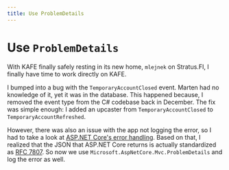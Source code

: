 ```yaml
---
title: Use ProblemDetails
---
```


# Use `ProblemDetails`

With KAFE finally safely resting in its new home, `mlejnek` on Stratus.FI, I finally have time to work directly on KAFE.

I bumped into a bug with the `TemporaryAccountClosed` event.
Marten had no knowledge of it, yet it was in the database.
This happened because, I removed the event type from the C# codebase back in December.
The fix was simple enough: I added an upcaster from `TemporaryAccountClosed` to `TemporaryAccountRefreshed`.

However, there was also an issue with the app not logging the error, so I had to take a look at
[ASP.NET Core's error handling](https://learn.microsoft.com/en-us/aspnet/core/fundamentals/error-handling).
Based on that, I realized that the JSON that ASP.NET Core returns is actually standardized as
[RFC 7807](https://datatracker.ietf.org/doc/html/rfc7807).
So now we use `Microsoft.AspNetCore.Mvc.ProblemDetails` and log the error as well.
